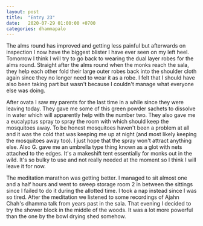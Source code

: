 ```yaml
---
layout: post
title:  "Entry 23"
date:   2020-07-29 01:00:00 +0700
categories: dhammapalo
---
```

The alms round has improved and getting less painful but afterwards on inspection I now have the biggest blister I have ever seen on my left heel. Tomorrow I think I will try to go back to wearing the dual layer robes for the alms round. Straight after the alms round when the monks reach the sala, they help each other fold their large outer robes back into the shoulder cloth again since they no longer need to wear it as a robe. I felt that I should have also been taking part but wasn't because I couldn't manage what everyone else was doing.

After ovata I saw my parents for the last time in a while since they were leaving today. They gave me some of this green powder sachets to dissolve in water which will apparently help with the number two. They also gave me a eucalyptus spray to spray the room with which should keep the mosquitoes away. To be honest mosquitoes haven't been a problem at all and it was the cold that was keeping me up at night (and most likely keeping the mosquitoes away too). I just hope that the spray won't attract anything else. Also G. gave me an umbrella type thing known as a glot with nets attached to the edges. It's a makeshift tent essentially for monks out in the wild. It's so bulky to use and not really needed at the moment so I think I will leave it for now.

The meditation marathon was getting better. I managed to sit almost one and a half hours and went to sweep storage room 2 in between the sittings since I failed to do it during the allotted time. I took a nap instead since I was so tired. After the meditation we listened to some recordings of Ajahn Chah's dhamma talk from years past in the sala. That evening I decided to try the shower block in the middle of the woods. It was a lot more powerful than the one by the bowl drying shed somehow.